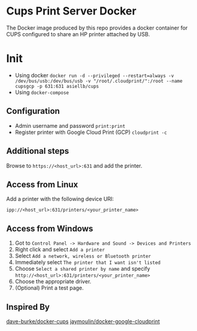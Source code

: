 # Cups Print Server Docker

The Docker image produced by this repo provides a docker container for CUPS configured to share an HP printer attached by USB.

# Init

- Using docker `docker run -d --privileged --restart=always -v /dev/bus/usb:/dev/bus/usb -v "/root/.cloudprint/":/root --name cupsgcp -p 631:631 asiellb/cups`
- Using `docker-compose`

## Configuration

 - Admin username and password `print:print`
 - Register printer with Google Cloud Print (GCP) `cloudprint -c`

## Additional steps

Browse to `https://<host_url>:631` and add the printer.

## Access from Linux

Add a printer with the following device URI:

	ipp://<host_url>:631/printers/<your_printer_name>

## Access from Windows

1. Got to `Control Panel -> Hardware and Sound -> Devices and Printers`
2. Right click and select `Add a printer`
3. Select `Add a network, wireless or Bluetooth printer`
4. Immediately select `The printer that I want isn't listed`
5. Choose `Select a shared printer by name` and specify `http://<host_url>:631/printers/<your_printer_name>`
7. Choose the appropriate driver.
8. (Optional) Print a test page.

## Inspired By

[dave-burke/docker-cups](https://github.com/dave-burke/docker-cups)
[jaymoulin/docker-google-cloudprint](https://github.com/jaymoulin/docker-google-cloudprint)

